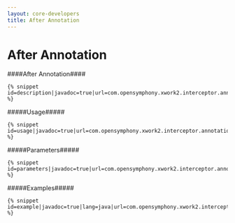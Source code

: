 ```yaml
---
layout: core-developers
title: After Annotation
---
```


# After Annotation

####After Annotation####



~~~~~~~
{% snippet id=description|javadoc=true|url=com.opensymphony.xwork2.interceptor.annotations.After %}
~~~~~~~

#####Usage#####



~~~~~~~
{% snippet id=usage|javadoc=true|url=com.opensymphony.xwork2.interceptor.annotations.After %}
~~~~~~~

#####Parameters#####



~~~~~~~
{% snippet id=parameters|javadoc=true|url=com.opensymphony.xwork2.interceptor.annotations.After %}
~~~~~~~

#####Examples#####



~~~~~~~
{% snippet id=example|javadoc=true|lang=java|url=com.opensymphony.xwork2.interceptor.annotations.After %}
~~~~~~~